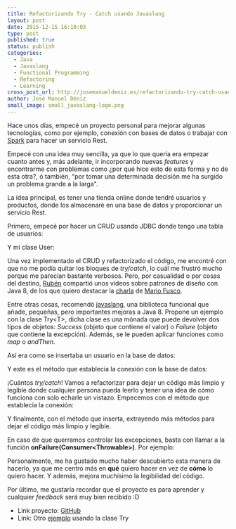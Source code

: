 ```yaml
---
title: Refactorizando Try - Catch usando Javaslang
layout: post
date: 2015-12-15 16:10:03
type: post
published: true
status: publish
categories:
  - Java
  - Javaslang
  - Functional Programming
  - Refactoring
  - Learning
cross_post_url: http://josemanueldeniz.es/refactorizando-try-catch-usando-javaslang/
author: José Manuel Déniz
small_image: small_javaslang-logo.png
---
```



Hace unos días, empecé un proyecto personal para mejorar algunas tecnologías, como por ejemplo, conexión con bases de datos o trabajar con [Spark](http://sparkjava.com/) para hacer un servicio Rest.

Empecé con una idea muy sencilla, ya que lo que quería era empezar cuanto antes y, más adelante, ir incorporando nuevas _features_ y encontrarme con problemas como ¿por qué hice esto de esta forma y no de esta otra?, ó también, "por tomar una determinada decisión me ha surgido un problema grande a la larga".

La idea principal, es tener una tienda online donde tendré usuarios y productos, donde los almacenaré en una base de datos y proporcionar un servicio Rest.

Primero, empecé por hacer un CRUD usando JDBC donde tengo una tabla de usuarios:

<script src="https://gist.github.com/JoseDeniz/8071f5ae2ca64b277b8071e82618aa57.js"></script>

Y mi clase User:

<script src="https://gist.github.com/JoseDeniz/d69f3abb6d4524804155295b35aac763.js"></script>

Una vez implementado el CRUD y refactorizado el código, me encontré con que no me podía quitar los bloques de _try/catch_, lo cuál me frustró mucho porque me parecían bastante verbosos. Pero, por casualidad o por cosas del destino, [Rubén](https://twitter.com/rubendm23) compartió unos vídeos sobre patrones de diseño con Java 8, de los que quiero destacar la [charla](https://www.youtube.com/watch?v=K6BmGBzIqW0&amp;feature=youtu.be) de [Mario Fusco](https://twitter.com/mariofusco).

Entre otras cosas, recomendó [javaslang](http://javaslang.com/), una biblioteca funcional que añade, pequeñas, pero importantes mejoras a Java 8\. Propone un ejemplo con la clase Try&lt;T&gt;, dicha clase es una mónada que puede devolver dos tipos de objetos: _Success_ (objeto que contiene el valor) o _Failure_ (objeto que contiene la excepción). Además, se le pueden aplicar funciones como _map_ o _andThen_.

Así era como se insertaba un usuario en la base de datos:

<script src="https://gist.github.com/JoseDeniz/1163a7bc7d9e19b39cd37ac1d18fe872.js"></script>

Y este es el método que establecía la conexión con la base de datos:

<script src="https://gist.github.com/JoseDeniz/55e8f82e7a3ae42e4885924410a3b293.js"></script>

¡Cuántos _try/catch_! Vamos a refactorizar para dejar un código más limpio y legible donde cualquier persona pueda leerlo y tener una idea de cómo funciona con solo echarle un vistazo. Empecemos con el método que establecía la conexión:

<script src="https://gist.github.com/JoseDeniz/f681f1e2118c0a229ef5e20822d7fcfb.js"></script>

Y finalmente, con el método que inserta, extrayendo más métodos para dejar el código más limpio y legible.

<script src="https://gist.github.com/JoseDeniz/12953edfb24a89c35ebcf0b1e991107e.js"></script>

En caso de que querramos controlar las excepciones, basta con llamar a la función **onFailure(Consumer&lt;Throwable&gt;)**. Por ejemplo:

<script src="https://gist.github.com/JoseDeniz/b88bbf58376cdd916eed7687e408be49.js"></script>

Personalmente, me ha gustado mucho haber descubierto esta manera de hacerlo, ya que me centro más en **qué** quiero hacer en vez de **cómo** lo quiero hacer. Y además, mejora muchísimo la legibilidad del código.

Por último, me gustaría recordar que el proyecto es para aprender y cualquier _feedback_ será muy bien recibido :D

*   Link proyecto: [GitHub](https://github.com/JoseDeniz/A2Ztore)
*   Link: Otro [ejemplo](https://github.com/JoseDeniz/Java-8-Basic-Examples/blob/master/src/main/java/javaslang/try_monad_example/ReadLinesFromFileExample.java) usando la clase Try
